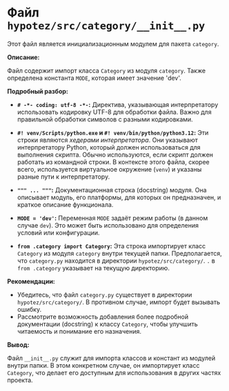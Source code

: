 # Файл `hypotez/src/category/__init__.py`

Этот файл является инициализационным модулем для пакета `category`.

**Описание:**

Файл содержит импорт класса `Category` из модуля `category`. Также определена константа `MODE`, которая имеет значение 'dev'.

**Подробный разбор:**

* **`# -*- coding: utf-8 -*-`:**  Директива, указывающая интерпретатору использовать кодировку UTF-8 для обработки файла.  Важно для правильной обработки символов с разными кодировками.

* **`#! venv/Scripts/python.exe` и `#! venv/bin/python/python3.12`:**  Эти строки являются *хедерами интерпретатора*.  Они указывают интерпретатору Python, который должен использоваться для выполнения скрипта.  Обычно используются, если скрипт должен работать из командной строки. В контексте этого файла, скорее всего, используется виртуальное окружение (`venv`) и указаны разные пути к интерпретатору.

* **`""" ... """`:**  Документационная строка (docstring) модуля. Она описывает модуль, его платформы, для которых он предназначен, и краткое описание функционала.

* **`MODE = 'dev'`:**  Переменная `MODE` задаёт режим работы (в данном случае `dev`). Это может быть использовано для определения условий или конфигурации.

* **`from .category import Category`:**  Эта строка импортирует класс `Category` из модуля `category` внутри текущей папки.  Предполагается, что `category.py` находится в директории `hypotez/src/category/`.  `.` в `from .category` указывает на текущую директорию.


**Рекомендации:**

* Убедитесь, что файл `category.py` существует в директории `hypotez/src/category/`.  В противном случае, импорт будет вызывать ошибку.
* Рассмотрите возможность добавления более подробной документации (docstring) к классу `Category`, чтобы улучшить читаемость и понимание его назначения.


**Вывод:**

Файл `__init__.py` служит для импорта классов и констант из модулей внутри папки. В этом конкретном случае, он импортирует класс `Category`, что делает его доступным для использования в других частях проекта.